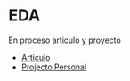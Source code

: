 # EDA

En proceso articulo y proyecto

- [Articulo](https://github.com/mazzaroli/EDA/blob/master/article/notebook.ipynb)
- [Projecto Personal](https://github.com/mazzaroli/EDA/blob/master/personal-project/notebook.ipynb)
